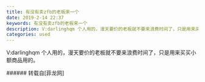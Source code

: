 ```yaml
---
title: 有没有卖zfb的老板来一个
date: 2019-2-14 22:37
keywords: 有没有卖zfb的老板来一个
description: V:darlinghqm 个人用的，漫天要价的老板就不要来浪费时间了，只是用来买买小额商品用的。
categories: used
---
```

<td class="t_f" id="postmessage_3009042">

V:darlinghqm 个人用的，漫天要价的老板就不要来浪费时间了，只是用来买买小额商品用的。<br/>
</td>
###### 转载自[菲龙网]